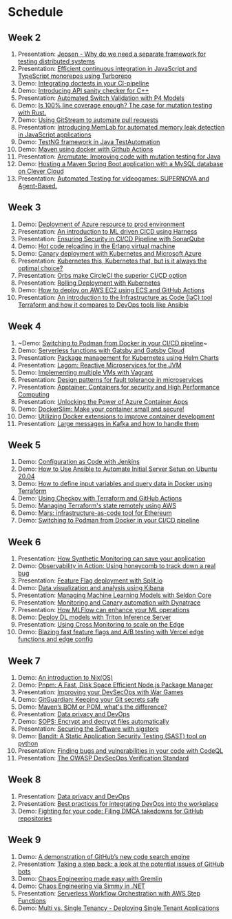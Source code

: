# Schedule

## Week 2

1. Presentation: [Jepsen - Why do we need a separate framework for testing distributed systems](https://github.com/KTH/devops-course/tree/2023/contributions/presentation/week2/opers-jarns)
2. Presentation: [Efficient continuous integration in JavaScript and TypeScript monorepos using Turborepo](https://github.com/KTH/devops-course/tree/2023/contributions/presentation/week2/emilk2-pierrelf)
3. Demo: [Integrating doctests in your CI-pipeline](https://github.com/KTH/devops-course/tree/2023/contributions/demo/week2/tengland-dhartler)
4. Demo: [Introducing API sanity checker for C++](https://github.com/KTH/devops-course/tree/2023/contributions/demo/week2/aramia-nilslof)
5. Presentation: [Automated Switch Validation with P4 Models](https://github.com/KTH/devops-course/tree/2023/contributions/presentation/week2/afruz-lcjira)
6. Demo: [Is 100% line coverage enough? The case for mutation testing with Rust.](https://github.com/KTH/devops-course/tree/2023/contributions/demo/week2/viktorme)
7. Demo: [Using GitStream to automate pull requests](https://github.com/KTH/devops-course/tree/2023/contributions/demo/week2/felixq-oskarsva)
8. Presentation: [Introducing MemLab for automated memory leak detection in JavaScript applications](https://github.com/KTH/devops-course/tree/2023/contributions/presentation/week2/gabchr-arenbro)
9. Demo: [TestNG framework in Java TestAutomation](https://github.com/KTH/devops-course/tree/2023/contributions/demo/week2/jaldu)
10. Demo: [Maven using docker with Github Actions](https://github.com/KTH/devops-course/tree/2023/contributions/demo/week2/hapeters-jhulthen)
11. Presentation: [Arcmutate: Improving code with mutation testing for Java](https://github.com/KTH/devops-course/tree/2023/contributions/presentation/week2/tmatts-gakk) 
12. Demo: [Hosting a Maven Spring Boot application with a MySQL database on Clever Cloud](https://github.com/KTH/devops-course/tree/2023/contributions/demo/week2/oliverle)
13. Presentation: [Automated Testing for videogames: SUPERNOVA and Agent-Based.](https://github.com/KTH/devops-course/tree/2023/contributions/presentation/week2/sscolari-morello)

## Week 3
1. Demo: [Deployment of Azure resource to prod environment](https://github.com/KTH/devops-course/tree/2023/contributions/demo/week3/ikhudur-davidced)
2. Presentation: [An introduction to ML driven CICD using Harness](https://github.com/KTH/devops-course/tree/2023/contributions/presentation/week3/jennilar-asbai)
3. Presentation: [Ensuring Security in CI/CD Pipeline with SonarQube](https://github.com/KTH/devops-course/tree/2023/contributions/presentation/week3/dljungg-taox)
4. Demo: [Hot code reloading in the Erlang virtual machine](https://github.com/KTH/devops-course/tree/2023/contributions/demo/week3/arasp-adriankv)
5. Demo: [Canary deployment with Kubernetes and Microsoft Azure](https://github.com/KTH/devops-course/tree/2023/contributions/demo/week3/jonassav-ponorman)
6. Presentation: [Kubernetes this, Kubernetes that, but is it always the optimal choice?](https://github.com/KTH/devops-course/tree/2023/contributions/presentation/week3/viktorme-beatajoh)
7. Presentation: [Orbs make CircleCI the superior CI/CD option](https://github.com/KTH/devops-course/tree/2023/contributions/presentation/week3/oliverle-praneetk)
8. Presentation: [Rolling Deployment with Kubernetes](https://github.com/KTH/devops-course/tree/2023/contributions/presentation/week3/adammel-gardaa)
9. Demo: [How to deploy on AWS EC2 using ECS and GitHub Actions](https://github.com/KTH/devops-course/tree/2023/contributions/demo/week3/iosif-zeiher)
10. Presentation: [An introduction to the Infrastructure as Code (IaC) tool Terraform and how it compares to DevOps tools like Ansible](https://github.com/KTH/devops-course/tree/2023/contributions/presentation/week3/mgku)

## Week 4
1. ~Demo: [Switching to Podman from Docker in your CI/CD pipeline](demo/week4/emilk2-pierrelf/README.md)~
2. Demo: [Serverless functions with Gatsby and Gatsby Cloud](demo/week4/gardaa-adammel/README.md)
3. Presentation: [Package management for Kubernetes using Helm Charts](presentation/week4/eopru-dericsso/README.md)
4. Presentation: [Lagom: Reactive Microservices for the JVM](presentation/week4/jwliu-jaldu/README.md)
5. Demo: [Implementing multiple VMs with Vagrant](demo/week4/loar2-amolt/README.md)
6. Presentation: [Design patterns for fault tolerance in microservices](presentation/week4/felixq-oskarsva/README.md)
7. Presentation: [Apptainer: Containers for security and High Performance Computing](presentation/week4/aramia-erikwac/README.md)
8. Presentation: [Unlocking the Power of Azure Container Apps](presentation/week4/ikhudur-davidced/README.md)
9. Demo: [DockerSlim: Make your container small and secure!](demo/week4/linusost-praneetk/README.md)
10. Demo: [Utilizing Docker extensions to improve container development](demo/week4/micask-jakobew/README.md)
11. Presentation: [Large messages in Kafka and how to handle them](https://github.com/KTH/devops-course/tree/2023/contributions/presentation/week4/emihar-mircoram)

## Week 5
1. Demo: [Configuration as Code with Jenkins](https://github.com/KTH/devops-course/tree/2023/contributions/demo/week5/afruz-beatajoh)
2. Demo: [How to Use Ansible to Automate Initial Server Setup on Ubuntu 20.04](https://github.com/KTH/devops-course/tree/2023/contributions/demo/week5/dljungg-taox)
3. Demo: [How to define input variables and query data in Docker using Terraform](https://github.com/KTH/devops-course/tree/2023/contributions/demo/week5/jennilar-asbai)
4. Demo: [Using Checkov with Terraform and GitHub Actions](https://github.com/KTH/devops-course/tree/2023/contributions/demo/week5/llucfm-paufm)
5. Demo: [Managing Terraform's state remotely using AWS](https://github.com/KTH/devops-course/tree/2023/contributions/demo/week5/hazara)
6. Demo: [Mars: infrastructure-as-code tool for Ethereum](https://github.com/KTH/devops-course/tree/2023/contributions/demo/week5/sscolari-morello)
7. Demo: [Switching to Podman from Docker in your CI/CD pipeline](demo/week4/emilk2-pierrelf/README.md)

## Week 6
1. Presentation: [How Synthetic Monitoring can save your application](https://github.com/KTH/devops-course/tree/2023/contributions/presentation/week6/amolt-shirol)
2. Demo: [Observability in Action: Using honeycomb to track down a real bug](https://github.com/KTH/devops-course/tree/2023/contributions/demo/week6/jarns)
3. Presentation: [Feature Flag deployment with Split.io](https://github.com/KTH/devops-course/tree/2023/contributions/presentation/week6/hhob)
4. Demo: [Data visualization and analysis using Kibana](https://github.com/KTH/devops-course/tree/2023/contributions/demo/week6/eopru-dericsso)
5. Presentation: [Managing Machine Learning Models with Seldon Core](https://github.com/KTH/devops-course/tree/2023/contributions/presentation/week6/willb-imanda)
6. Presentation: [Monitoring and Canary automation with Dynatrace](https://github.com/KTH/devops-course/tree/2023/contributions/presentation/week6/jonassav-ponorman)
7. Presentation: [How MLFlow can enhance your ML operations](https://github.com/KTH/devops-course/tree/2023/contributions/presentation/week6/linusost-hazara)
8. Demo: [Deploy DL models with Triton Inference Server](https://github.com/KTH/devops-course/tree/2023/contributions/demo/week6/erikwac)
9. Presentation: [Using Cross Monitoring to scale on the Edge](https://github.com/KTH/devops-course/tree/2023/contributions/presentation/week6/iosif-zeiher)
10. Demo: [Blazing fast feature flags and A/B testing with Vercel edge functions and edge config](https://github.com/KTH/devops-course/tree/2023/contributions/demo/week6/efranz-maxwik)


## Week 7
1. Demo: [An introduction to Nix(OS)](https://github.com/KTH/devops-course/tree/2023/contributions/demo/week7/hhob-lcjira)
2. Demo: [Pnpm: A Fast, Disk Space Efficient Node.js Package Manager](https://github.com/KTH/devops-course/tree/2023/contributions/demo/week7/jwliu-willb)
3. Presentation: [Improving your DevSecOps with War Games](https://github.com/KTH/devops-course/tree/2023/contributions/presentation/week7/tengland-dhartler)
4. Demo: [GitGuardian: Keeping your Git secrets safe](https://github.com/KTH/devops-course/tree/2023/contributions/demo/week7/tmatts-gakk)
5. Demo: [Maven’s BOM or POM, what's the difference?](https://github.com/KTH/devops-course/tree/2023/contributions/demo/week7/emihar-mircoram)
6. Presentation: [Data privacy and DevOps](https://github.com/KTH/devops-course/tree/2023/contributions/presentation/week7/loar2-hsamanci)
7. Demo: [SOPS: Encrypt and decrypt files automatically](https://github.com/KTH/devops-course/tree/2023/contributions/demo/week7/gabchr-arenbro)
8. Presentation: [Securing the Software with sigstore](https://github.com/KTH/devops-course/tree/2023/contributions/presentation/week7/llucfm-paufm)
9. Demo: [Bandit: A Static Application Security Testing (SAST) tool on python](https://github.com/KTH/devops-course/tree/2023/contributions/demo/week7/yimingj)
10. Presentation: [Finding bugs and vulnerabilities in your code with CodeQL](https://github.com/KTH/devops-course/tree/2023/contributions/presentation/week7/efranz-maxwik)
11. Presentation: [The OWASP DevSecOps Verification Standard](presentation/week7/mlubken-madao/README.md)


## Week 8
1. Presentation: [Data privacy and DevOps](https://github.com/KTH/devops-course/tree/2023/contributions/presentation/week7/loar2-hsamanci)
2. Presentation: [Best practices for integrating DevOps into the workplace](https://github.com/KTH/devops-course/tree/2023/contributions/presentation/week8/nareaho-hastimz)
3. Demo: [Fighting for your code: Filing DMCA takedowns for GitHub repositories](https://github.com/KTH/devops-course/tree/2023/contributions/demo/week8/opers-mgku)


## Week 9
1. Demo: [A demonstration of GitHub’s new code search engine](https://github.com/KTH/devops-course/tree/2023/contributions/demo/week9/nareaho-hastimz)
2. Presentation: [Taking a step back: a look at the potential issues of GitHub bots](https://github.com/KTH/devops-course/tree/2023/contributions/presentation/week9/jakobew-micask)
3. Demo: [Chaos Engineering made easy with Gremlin](https://github.com/KTH/devops-course/tree/2023/contributions/demo/week9/aymanoa)
4. Demo: [Chaos Engineering via Simmy in .NET](https://github.com/KTH/devops-course/tree/2023/contributions/demo/week9/iaiab)
5. Presentation: [Serverless Workflow Orchestration with AWS Step Functions](https://github.com/KTH/devops-course/tree/2023/contributions/presentation/week9/iaiab)
6. Demo: [Multi vs. Single Tenancy - Deploying Single Tenant Applications](https://github.com/KTH/devops-course/tree/2023/contributions/demo/week9/mlubken-madao)

